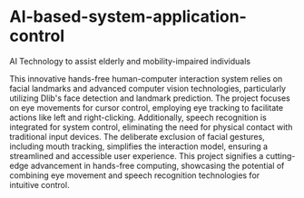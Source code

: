 # AI-based-system-application-control
AI Technology to assist elderly and mobility-impaired individuals


This innovative hands-free human-computer interaction system relies on facial landmarks and advanced computer vision technologies, particularly utilizing Dlib's face detection and landmark prediction. The project focuses on eye movements for cursor control, employing eye tracking to facilitate actions like left and right-clicking. Additionally, speech recognition is integrated for system control, eliminating the need for physical contact with traditional input devices. The deliberate exclusion of facial gestures, including mouth tracking, simplifies the interaction model, ensuring a streamlined and accessible user experience. This project signifies a cutting-edge advancement in hands-free computing, showcasing the potential of combining eye movement and speech recognition technologies for intuitive control.
